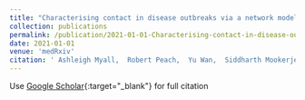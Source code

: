 ```yaml
---
title: "Characterising contact in disease outbreaks via a network model of spatial-temporal proximity"
collection: publications
permalink: /publication/2021-01-01-Characterising-contact-in-disease-outbreaks-via-a-network-model-of-spatial-temporal-proximity
date: 2021-01-01
venue: 'medRxiv'
citation: ' Ashleigh Myall,  Robert Peach,  Yu Wan,  Siddharth Mookerjee,  Elita Jauneikaite,  Frankie Bolt,  James Price,  Frances Davies,  Andrea Wiesse,  Alison Holmes, &quot;Characterising contact in disease outbreaks via a network model of spatial-temporal proximity.&quot; medRxiv, 2021.'
---
```

Use [Google Scholar](https://scholar.google.com/scholar?q=Characterising+contact+in+disease+outbreaks+via+a+network+model+of+spatial+temporal+proximity){:target="_blank"} for full citation